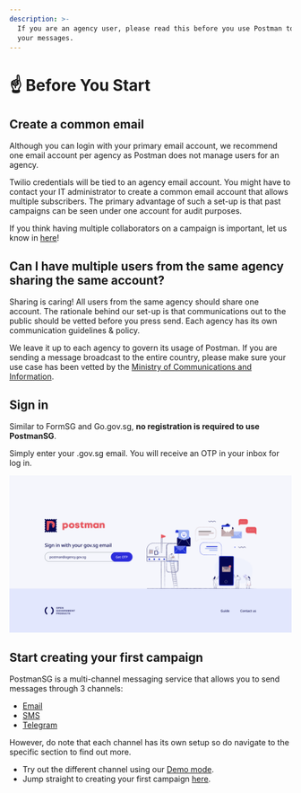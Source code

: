 ```yaml
---
description: >-
  If you are an agency user, please read this before you use Postman to send
  your messages.
---
```


# ☝ Before You Start

## Create a common email

Although you can login with your primary email account, we recommend one email account per agency as Postman does not manage users for an agency.&#x20;

Twilio credentials will be tied to an agency email account. You might have to contact your IT administrator to create a common email account that allows multiple subscribers. The primary advantage of such a set-up is that past campaigns can be seen under one account for audit purposes.

If you think having multiple collaborators on a campaign is important, let us know in [here](https://go.gov.sg/postman-featurerequest)!

## Can I have multiple users from the same agency sharing the same account?

Sharing is caring! All users from the same agency should share one account. The rationale behind our set-up is that communications out to the public should be vetted before you press send. Each agency has its own communication guidelines & policy.

We leave it up to each agency to govern its usage of Postman. If you are sending a message broadcast to the entire country, please make sure your use case has been vetted by the [Ministry of Communications and Information](https://www.mci.gov.sg/).

## Sign in

Similar to FormSG and Go.gov.sg, **no registration is required to use PostmanSG**.

Simply enter your .gov.sg email. You will receive an OTP in your inbox for log in.&#x20;

![](../../.gitbook/assets/SignIn-Filled.png)

## Start creating your first campaign

PostmanSG is a multi-channel messaging service that allows you to send messages through 3 channels:

* [Email](../quick-start/email/)
* [SMS](../quick-start/sms/)
* [Telegram](../quick-start/telegram-bot/)

However, do note that each channel has its own setup so do navigate to the specific section to find out more.&#x20;

* Try out the different channel using our [Demo mode](demo-mode.md).
* Jump straight to creating your first campaign [here](../quick-start/).

##
